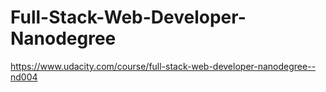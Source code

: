 # Full-Stack-Web-Developer-Nanodegree
https://www.udacity.com/course/full-stack-web-developer-nanodegree--nd004
